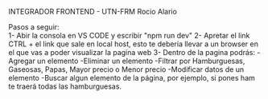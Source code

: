 INTEGRADOR FRONTEND - UTN-FRM 
Rocio Alario 

Pasos a seguir:  
1- Abir la consola en VS CODE y escribir "npm run dev" 
2- Apretar el link CTRL +  el link que sale en local host, esto te debería llevar a un browser en el que vas a poder visualizar la pagina web
3- Dentro de la pagina podrás:
	-Agregar un elemento
 	-Eliminar un elemento 
	-Filtrar por Hamburguesas, Gaseosas, Papas, Mayor precio o Menor precio
  -Modificar datos de un elemento
	-Buscar algun elemento de la página, por ejemplo, si pones ham te traerá todas las hamburguesas.
